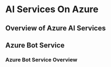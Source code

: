 # AI Services On Azure

## Overview of Azure AI Services

## Azure Bot Service

### Azure Bot Service Overview
